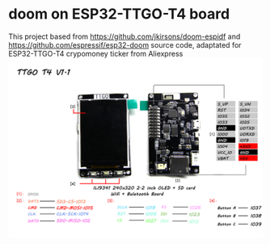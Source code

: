 # doom on ESP32-TTGO-T4 board
This project based from https://github.com/jkirsons/doom-espidf and https://github.com/espressif/esp32-doom source code, adaptated for ESP32-TTGO-T4 crypomoney ticker from Aliexpress
![image](https://github.com/fa1ke5/doom-espidf/blob/master/pict/T4%20V1.1.jpg)
